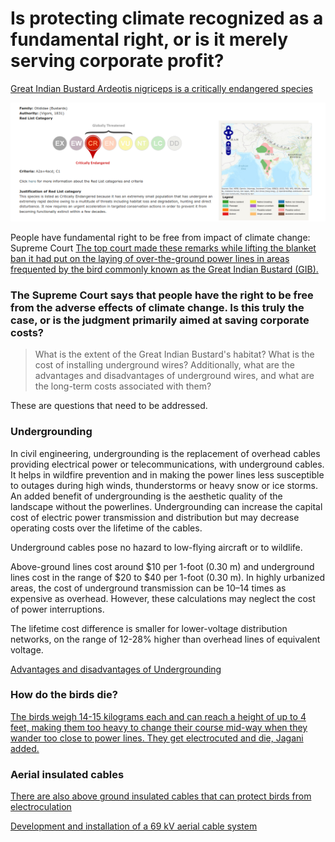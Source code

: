 # Is protecting climate recognized as a fundamental right, or is it merely serving corporate profit?

[Great Indian Bustard Ardeotis nigriceps is a critically endangered species](http://datazone.birdlife.org/species/factsheet/22691932)

![Critically Endangered](./images/critically_endangered.png)



People have fundamental right to be free from impact of climate change: Supreme Court
[The top court made these remarks while lifting the blanket ban it had put on the laying of over-the-ground power lines in areas frequented by the bird commonly known as the Great Indian Bustard (GIB).](https://www.barandbench.com/news/people-fundamental-right-free-impact-climate-change-supreme-court) 

### The Supreme Court says that people have the right to be free from the adverse effects of climate change. Is this truly the case, or is the judgment primarily aimed at saving corporate costs?

> What is the extent of the Great Indian Bustard's habitat? What is the cost of installing underground wires? Additionally, what are the advantages and disadvantages of underground wires, and what are the long-term costs associated with them?

These are questions that need to be addressed.

### Undergrounding 

In civil engineering, undergrounding is the replacement of overhead cables providing electrical power or telecommunications, with underground cables. It helps in wildfire prevention and in making the power lines less susceptible to outages during high winds, thunderstorms or heavy snow or ice storms. An added benefit of undergrounding is the aesthetic quality of the landscape without the powerlines. Undergrounding can increase the capital cost of electric power transmission and distribution but may decrease operating costs over the lifetime of the cables. 

Underground cables pose no hazard to low-flying aircraft or to wildlife.

Above-ground lines cost around $10 per 1-foot (0.30 m) and underground lines cost in the range of $20 to $40 per 1-foot (0.30 m). In highly urbanized areas, the cost of underground transmission can be 10–14 times as expensive as overhead. However, these calculations may neglect the cost of power interruptions. 

The lifetime cost difference is smaller for lower-voltage distribution networks, on the range of 12-28% higher than overhead lines of equivalent voltage.

[Advantages and disadvantages of Undergrounding](https://en.wikipedia.org/wiki/Undergrounding)


### How do the birds die?

[The birds weigh 14-15 kilograms each and can reach a height of up to 4 feet, making them too heavy to change their course mid-way when they wander too close to power lines. They get electrocuted and die, Jagani added.](https://www.downtoearth.org.in/news/wildlife-biodiversity/supreme-court-seeks-update-on-power-cables-at-great-indian-bustard-s-habitat-82233)

### Aerial insulated cables

[There are also above ground insulated cables that can protect birds from electroculation](https://en.wikipedia.org/wiki/Aerial_cable)

[Development and installation of a 69 kV aerial cable system](https://ieeexplore.ieee.org/document/756159)




